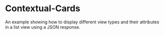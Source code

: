 # Contextual-Cards
An example showing how to display different view types and their attributes in a list view using a JSON response.
